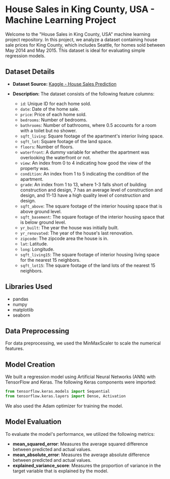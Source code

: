 # House Sales in King County, USA - Machine Learning Project

Welcome to the "House Sales in King County, USA" machine learning project repository. In this project, we analyze a dataset containing house sale prices for King County, which includes Seattle, for homes sold between May 2014 and May 2015. This dataset is ideal for evaluating simple regression models.

## Dataset Details

- **Dataset Source:** [Kaggle - House Sales Prediction](https://www.kaggle.com/datasets/harlfoxem/housesalesprediction)
- **Description:** The dataset consists of the following feature columns:

   - `id`: Unique ID for each home sold.
   - `date`: Date of the home sale.
   - `price`: Price of each home sold.
   - `bedrooms`: Number of bedrooms.
   - `bathrooms`: Number of bathrooms, where 0.5 accounts for a room with a toilet but no shower.
   - `sqft_living`: Square footage of the apartment's interior living space.
   - `sqft_lot`: Square footage of the land space.
   - `floors`: Number of floors.
   - `waterfront`: A dummy variable for whether the apartment was overlooking the waterfront or not.
   - `view`: An index from 0 to 4 indicating how good the view of the property was.
   - `condition`: An index from 1 to 5 indicating the condition of the apartment.
   - `grade`: An index from 1 to 13, where 1-3 falls short of building construction and design, 7 has an average level of construction and design, and 11-13 have a high quality level of construction and design.
   - `sqft_above`: The square footage of the interior housing space that is above ground level.
   - `sqft_basement`: The square footage of the interior housing space that is below ground level.
   - `yr_built`: The year the house was initially built.
   - `yr_renovated`: The year of the house's last renovation.
   - `zipcode`: The zipcode area the house is in.
   - `lat`: Latitude.
   - `long`: Longitude.
   - `sqft_living15`: The square footage of interior housing living space for the nearest 15 neighbors.
   - `sqft_lot15`: The square footage of the land lots of the nearest 15 neighbors.

## Libraries Used

- pandas
- numpy
- matplotlib
- seaborn

## Data Preprocessing

For data preprocessing, we used the MinMaxScaler to scale the numerical features.

## Model Creation

We built a regression model using Artificial Neural Networks (ANN) with TensorFlow and Keras. The following Keras components were imported:

```python
from tensorflow.keras.models import Sequential
from tensorflow.keras.layers import Dense, Activation
```

We also used the Adam optimizer for training the model.

## Model Evaluation
To evaluate the model's performance, we utilized the following metrics:

- **mean_squared_error**: Measures the average squared difference between predicted and actual values.
- **mean_absolute_error**: Measures the average absolute difference between predicted and actual values.
- **explained_variance_score**: Measures the proportion of variance in the target variable that is explained by the model.
